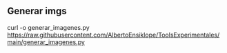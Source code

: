 ## Generar imgs
curl -o generar_imagenes.py https://raw.githubusercontent.com/AlbertoEnsiklope/ToolsExperimentales/main/generar_imagenes.py
